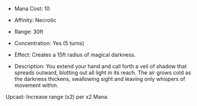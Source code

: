 - Mana Cost: 10
    
- Affinity: Necrotic
    
- Range: 30ft
    
- Concentration: Yes (5 turns)
    
- Effect: Creates a 15ft radius of magical darkness.
    
- Description: You extend your hand and call forth a veil of shadow that spreads outward, blotting out all light in its reach. The air grows cold as the darkness thickens, swallowing sight and leaving only whispers of movement within.
    

Upcast: Increase range (x2) per x2 Mana.